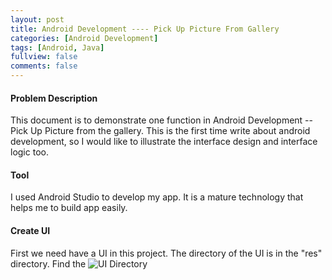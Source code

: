 ```yaml
---
layout: post
title: Android Development ---- Pick Up Picture From Gallery
categories: [Android Development]
tags: [Android, Java]
fullview: false
comments: false
---
```

#### Problem Description
This document is to demonstrate one function in Android Development -- Pick Up Picture from the gallery. This is the first time write about android development, so I would like to illustrate the interface design and interface logic too.



#### Tool
I used Android Studio to develop my app. It is a mature technology that helps me to build app easily.

#### Create UI
First we need have a UI in this project. The directory of the UI is in the "res" directory. Find the
![UI Directory](https://raw.githubusercontent.com/scao7/dbyll/gh-pages/assets/media/androidRes/UIDir.PNG)
